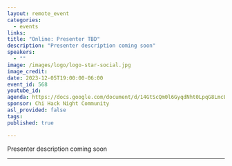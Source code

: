 ```yaml
---
layout: remote_event
categories:
  - events
links: 
title: "Online: Presenter TBD"
description: "Presenter description coming soon"
speakers:
  - ""
image: /images/logo/logo-star-social.jpg
image_credit:
date: 2023-12-05T19:00:00-06:00
event_id: 568
youtube_id: 
agenda: https://docs.google.com/document/d/14GtScQm0l6GyqdNht0LpqG8LmcEF7i3COjNJ06PaTj8/edit#
sponsor: Chi Hack Night Community
asl_provided: false
tags: 
published: true

---
```


Presenter description coming soon

---
